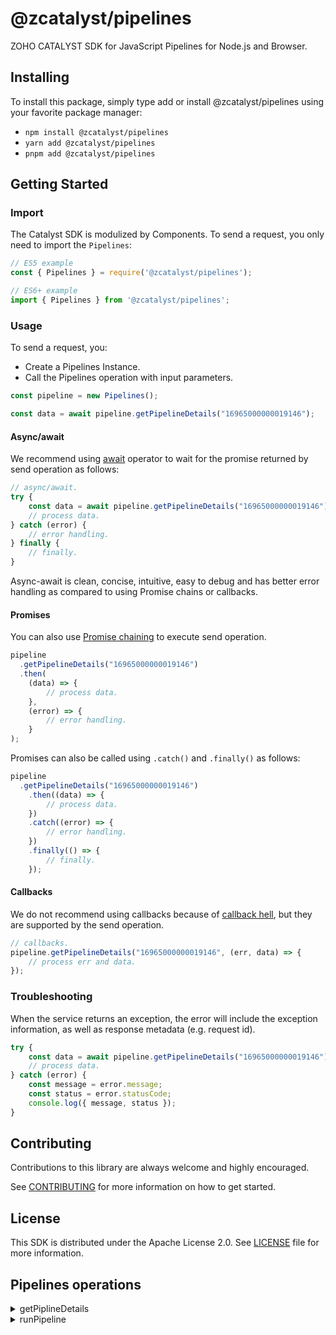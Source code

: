 # @zcatalyst/pipelines

ZOHO CATALYST SDK for JavaScript Pipelines for Node.js and Browser.

<p></p>

## Installing

To install this package, simply type add or install @zcatalyst/pipelines
using your favorite package manager:

- `npm install @zcatalyst/pipelines`
- `yarn add @zcatalyst/pipelines`
- `pnpm add @zcatalyst/pipelines`

## Getting Started

### Import

The Catalyst SDK is modulized by Components.
To send a request, you only need to import the `Pipelines`:

```js
// ES5 example
const { Pipelines } = require('@zcatalyst/pipelines');
```

```ts
// ES6+ example
import { Pipelines } from '@zcatalyst/pipelines';
```

### Usage

To send a request, you:

- Create a Pipelines Instance.
- Call the Pipelines operation with input parameters.

```js
const pipeline = new Pipelines();

const data = await pipeline.getPipelineDetails("16965000000019146");
```

#### Async/await

We recommend using [await](https://developer.mozilla.org/en-US/docs/Web/JavaScript/Reference/Operators/await)
operator to wait for the promise returned by send operation as follows:

```js
// async/await.
try {
	const data = await pipeline.getPipelineDetails("16965000000019146");
	// process data.
} catch (error) {
	// error handling.
} finally {
	// finally.
}
```

Async-await is clean, concise, intuitive, easy to debug and has better error handling
as compared to using Promise chains or callbacks.

#### Promises

You can also use [Promise chaining](https://developer.mozilla.org/en-US/docs/Web/JavaScript/Guide/Using_promises#chaining)
to execute send operation.

```js
pipeline
  .getPipelineDetails("16965000000019146")
  .then(
	(data) => {
		// process data.
	},
	(error) => {
		// error handling.
	}
);
```

Promises can also be called using `.catch()` and `.finally()` as follows:

```js
pipeline
  .getPipelineDetails("16965000000019146")
	.then((data) => {
		// process data.
	})
	.catch((error) => {
		// error handling.
	})
	.finally(() => {
		// finally.
	});
```

#### Callbacks

We do not recommend using callbacks because of [callback hell](http://callbackhell.com/),
but they are supported by the send operation.

```js
// callbacks.
pipeline.getPipelineDetails("16965000000019146", (err, data) => {
	// process err and data.
});
```

### Troubleshooting

When the service returns an exception, the error will include the exception information,
as well as response metadata (e.g. request id).

```js
try {
	const data = await pipeline.getPipelineDetails("16965000000019146");
	// process data.
} catch (error) {
	const message = error.message;
	const status = error.statusCode;
	console.log({ message, status });
}
```

## Contributing

Contributions to this library are always welcome and highly encouraged.

See [CONTRIBUTING](../../CONTRIBUTING.md) for more information on how to get started.

## License

This SDK is distributed under the Apache License 2.0. See [LICENSE](../../LICENCE) file for more information.

## Pipelines operations

<details>
<summary>
getPiplineDetails
</summary>

<!-- [SDK Samples](https://docs.catalyst.zoho.com/en/sdk/nodejs/v2/cloud-scale/file-store/retrieve-folder-details/)[API References]() -->

</details>
<details>
<summary>
runPipeline
</summary>

<!-- [SDK Samples](https://docs.catalyst.zoho.com/en/sdk/nodejs/v2/cloud-scale/file-store/retrieve-folder-details/)[API References]() -->

</details>
